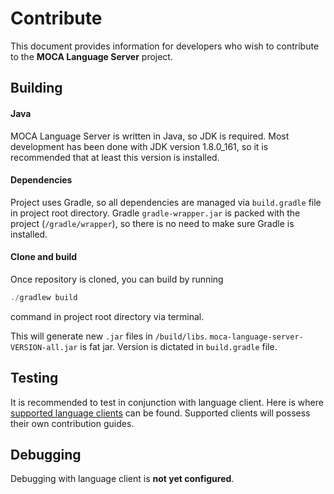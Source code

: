 # Contribute

This document provides information for developers who wish to contribute to the **MOCA Language Server** project.

## Building

#### Java
MOCA Language Server is written in Java, so JDK is required. Most development has been done with JDK version 1.8.0_161, so it is recommended that at least this version is installed.

#### Dependencies
Project uses Gradle, so all dependencies are managed via `build.gradle` file in project root directory. Gradle `gradle-wrapper.jar` is packed with the project (`/gradle/wrapper`), so there is no need to make sure Gradle is installed.

#### Clone and build
Once repository is cloned, you can build by running
```powershell
./gradlew build
```
command in project root directory via terminal.

This will generate new `.jar` files in `/build/libs`. `moca-language-server-VERSION-all.jar` is fat jar. Version is dictated in `build.gradle` file.


## Testing

It is recommended to test in conjunction with language client. Here is where [supported language clients] can be found. Supported clients will possess their own contribution guides. 


## Debugging

Debugging with language client is **not yet configured**.





[supported language clients]: https://github.com/mrglassdanny/moca-language-server/blob/master/README.md